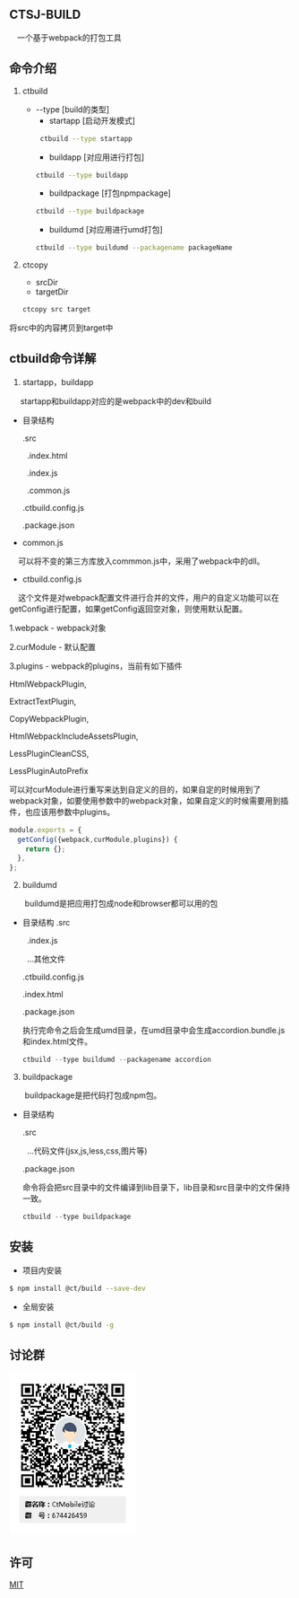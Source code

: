## CTSJ-BUILD
&ensp;&ensp;一个基于webpack的打包工具
## 命令介绍
 1. ctbuild
    * --type [build的类型]
      * startapp [启动开发模式]
      ```bash
       ctbuild --type startapp
      ```
      * buildapp [对应用进行打包]
      ```bash
      ctbuild --type buildapp
      ```     
      * buildpackage [打包npmpackage]
      ```bash
      ctbuild --type buildpackage
      ``` 
      * buildumd [对应用进行umd打包]
      ```bash
      ctbuild --type buildumd --packagename packageName
      ```     
    
 2. ctcopy
     * srcDir
     * targetDir
     ```bash
     ctcopy src target
     ``` 
   
   将src中的内容拷贝到target中
 
##  ctbuild命令详解
 1. startapp，buildapp
 
 &nbsp;&nbsp;&nbsp;&nbsp;
 startapp和buildapp对应的是webpack中的dev和build
  
 * 目录结构
 
   .src
   
   &nbsp;&nbsp;.index.html
   
   &nbsp;&nbsp;.index.js
   
   &nbsp;&nbsp;.common.js
   
   .ctbuild.config.js
   
   .package.json

 * common.js
 
 &nbsp;&nbsp;&nbsp;&nbsp;可以将不变的第三方库放入commmon.js中，采用了webpack中的dll。

 * ctbuild.config.js
 
 &nbsp;&nbsp;&nbsp;&nbsp;这个文件是对webpack配置文件进行合并的文件，用户的自定义功能可以在getConfig进行配置，如果getConfig返回空对象，则使用默认配置。

 1.webpack - webpack对象

 2.curModule - 默认配置

 3.plugins - webpack的plugins，当前有如下插件

   HtmlWebpackPlugin,

   ExtractTextPlugin,

   CopyWebpackPlugin,

   HtmlWebpackIncludeAssetsPlugin,

   LessPluginCleanCSS,

   LessPluginAutoPrefix
  
  可以对curModule进行重写来达到自定义的目的，如果自定的时候用到了webpack对象，如要使用参数中的webpack对象，如果自定义的时候需要用到插件，也应该用参数中plugins。
  
 ```js
 module.exports = {
   getConfig({webpack,curModule,plugins}) {
     return {};
   },
 };
 ```

 2. buildumd
 
 &nbsp;&nbsp;&nbsp;&nbsp;&nbsp;&nbsp;&nbsp;buildumd是把应用打包成node和browser都可以用的包
 
 * 目录结构
   .src
   
   &nbsp;&nbsp;.index.js
   
   &nbsp;&nbsp;...其他文件
   
   .ctbuild.config.js
   
   .index.html
   
   .package.json
   
   执行完命令之后会生成umd目录，在umd目录中会生成accordion.bundle.js和index.html文件。
    ```js
    ctbuild --type buildumd --packagename accordion
    ```
 
 3. buildpackage
 
 &nbsp;&nbsp;&nbsp;&nbsp;&nbsp;&nbsp;&nbsp;buildpackage是把代码打包成npm包。

 * 目录结构
   
   .src
   
   &nbsp;&nbsp;...代码文件(jsx,js,less,css,图片等)
   
   .package.json
   
   命令将会把src目录中的文件编译到lib目录下，lib目录和src目录中的文件保持一致。

    ```js
    ctbuild --type buildpackage
    ```

##  安装

* 项目内安装
```bash
$ npm install @ct/build --save-dev
```

* 全局安装
```bash
$ npm install @ct/build -g
```

## 讨论群
![](https://github.com/playerljc/CTMobile/raw/master/outimages/qq.png "讨论群")

## 许可
[MIT](/LICENSE)
